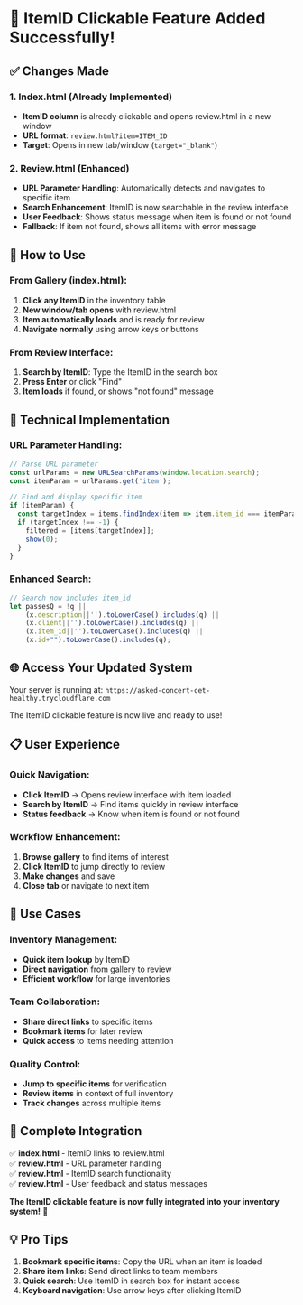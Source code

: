 # 🔗 ItemID Clickable Feature Added Successfully!

## ✅ Changes Made

### 1. Index.html (Already Implemented)
- **ItemID column** is already clickable and opens review.html in a new window
- **URL format**: `review.html?item=ITEM_ID`
- **Target**: Opens in new tab/window (`target="_blank"`)

### 2. Review.html (Enhanced)
- **URL Parameter Handling**: Automatically detects and navigates to specific item
- **Search Enhancement**: ItemID is now searchable in the review interface
- **User Feedback**: Shows status message when item is found or not found
- **Fallback**: If item not found, shows all items with error message

## 🎯 How to Use

### From Gallery (index.html):
1. **Click any ItemID** in the inventory table
2. **New window/tab opens** with review.html
3. **Item automatically loads** and is ready for review
4. **Navigate normally** using arrow keys or buttons

### From Review Interface:
1. **Search by ItemID**: Type the ItemID in the search box
2. **Press Enter** or click "Find"
3. **Item loads** if found, or shows "not found" message

## 🔧 Technical Implementation

### URL Parameter Handling:
```javascript
// Parse URL parameter
const urlParams = new URLSearchParams(window.location.search);
const itemParam = urlParams.get('item');

// Find and display specific item
if (itemParam) {
  const targetIndex = items.findIndex(item => item.item_id === itemParam);
  if (targetIndex !== -1) {
    filtered = [items[targetIndex]];
    show(0);
  }
}
```

### Enhanced Search:
```javascript
// Search now includes item_id
let passesQ = !q ||
    (x.description||'').toLowerCase().includes(q) ||
    (x.client||'').toLowerCase().includes(q) ||
    (x.item_id||'').toLowerCase().includes(q) ||
    (x.id+"").toLowerCase().includes(q);
```

## 🌐 Access Your Updated System
Your server is running at: `https://asked-concert-cet-healthy.trycloudflare.com`

The ItemID clickable feature is now live and ready to use!

## 📋 User Experience

### Quick Navigation:
- **Click ItemID** → Opens review interface with item loaded
- **Search by ItemID** → Find items quickly in review interface
- **Status feedback** → Know when item is found or not found

### Workflow Enhancement:
1. **Browse gallery** to find items of interest
2. **Click ItemID** to jump directly to review
3. **Make changes** and save
4. **Close tab** or navigate to next item

## 🎯 Use Cases

### Inventory Management:
- **Quick item lookup** by ItemID
- **Direct navigation** from gallery to review
- **Efficient workflow** for large inventories

### Team Collaboration:
- **Share direct links** to specific items
- **Bookmark items** for later review
- **Quick access** to items needing attention

### Quality Control:
- **Jump to specific items** for verification
- **Review items** in context of full inventory
- **Track changes** across multiple items

## 🔄 Complete Integration

✅ **index.html** - ItemID links to review.html  
✅ **review.html** - URL parameter handling  
✅ **review.html** - ItemID search functionality  
✅ **review.html** - User feedback and status messages  

**The ItemID clickable feature is now fully integrated into your inventory system!** 🔗

## 💡 Pro Tips

1. **Bookmark specific items**: Copy the URL when an item is loaded
2. **Share item links**: Send direct links to team members
3. **Quick search**: Use ItemID in search box for instant access
4. **Keyboard navigation**: Use arrow keys after clicking ItemID 